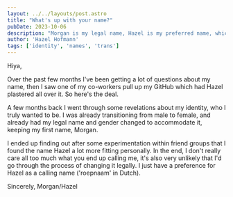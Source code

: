 ```yaml
---
layout: ../../layouts/post.astro
title: "What's up with your name?"
pubDate: 2023-10-06
description: "Morgan is my legal name, Hazel is my preferred name, which one you end up using doesn't really matter."
author: 'Hazel Hofmann'
tags: ['identity', 'names', 'trans']
---
```

Hiya,

Over the past few months I've been getting a lot of questions about my name, then I saw one of my co-workers pull up my GitHub which had Hazel plastered all over it. So here's the deal.

A few months back I went through some revelations about my identity, who I truly wanted to be. I was already transitioning from male to female, and already had my legal name and gender changed to accommodate it, keeping my first name, Morgan.

I ended up finding out after some experimentation within friend groups that I found the name Hazel a lot more fitting personally. In the end, I don't really care all too much what you end up calling me, it's also very unlikely that I'd go through the process of changing it legally. I just have a preference for Hazel as a calling name ('roepnaam' in Dutch).
            
Sincerely, Morgan/Hazel